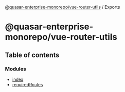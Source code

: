 [@quasar-enterprise-monorepo/vue-router-utils](README.md) / Exports

# @quasar-enterprise-monorepo/vue-router-utils

## Table of contents

### Modules

- [index](modules/index.md)
- [requiredRoutes](modules/requiredroutes.md)

